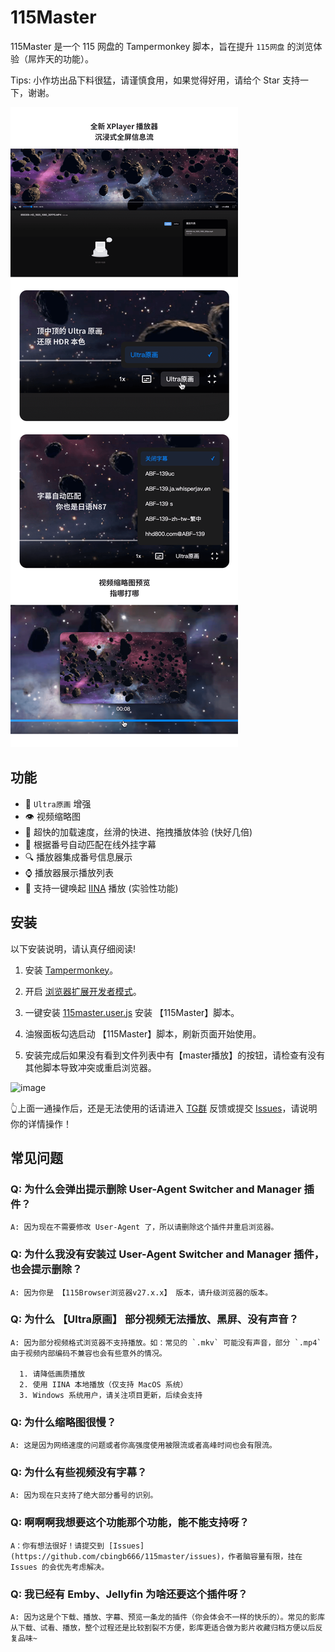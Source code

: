 # 115Master

115Master 是一个 115 网盘的 Tampermonkey 脚本，旨在提升 `115网盘` 的浏览体验（屌炸天的功能）。

Tips: 小作坊出品下料很猛，请谨慎食用，如果觉得好用，请给个 Star 支持一下，谢谢。

![preview](./docs/images/preview.png)

## 功能

- 🎨 `Ultra原画` 增强
- 👁 视频缩略图
- 🚀 超快的加载速度，丝滑的快进、拖拽播放体验 (快好几倍)
- 🤖 根据番号自动匹配在线外挂字幕
- 🔍 播放器集成番号信息展示
- ⌚ 播放器展示播放列表
- 🎉 支持一键唤起 [IINA](https://iina.io/) 播放 (实验性功能)

## 安装

以下安装说明，请认真仔细阅读!

1. 安装 [Tampermonkey](https://www.tampermonkey.net/)。

2. 开启 [浏览器扩展开发者模式](https://www.tampermonkey.net/faq.php#Q209)。

3. 一键安装 [115master.user.js](https://github.com/cbingb666/115master/releases/latest/download/115master.user.js) 安装 【115Master】脚本。

4. 油猴面板勾选启动 【115Master】脚本，刷新页面开始使用。

5. 安装完成后如果没有看到文件列表中有【master播放】的按钮，请检查有没有其他脚本导致冲突或重启浏览器。
   
<img width="329" alt="image" src="https://github.com/user-attachments/assets/189ac578-0592-43bd-ab75-b62cbe6f5170" />


👆上面一通操作后，还是无法使用的话请进入 [TG群](https://t.me/+EzfL2xXhlOA4ZjBh) 反馈或提交 [Issues](https://github.com/cbingb666/115master/issues)，请说明你的详情操作！

## 常见问题

### Q: 为什么会弹出提示删除 User-Agent Switcher and Manager 插件？

    A: 因为现在不需要修改 User-Agent 了，所以请删除这个插件并重启浏览器。

### Q: 为什么我没有安装过 User-Agent Switcher and Manager 插件，也会提示删除？

    A: 因为你是 【115Browser浏览器v27.x.x】 版本，请升级浏览器的版本。

### Q: 为什么 【Ultra原画】 部分视频无法播放、黑屏、没有声音？

    A: 因为部分视频格式浏览器不支持播放。如：常见的 `.mkv` 可能没有声音，部分 `.mp4` 由于视频内部编码不兼容也会有些意外的情况。

      1. 请降低画质播放
      2. 使用 IINA 本地播放（仅支持 MacOS 系统）
      3. Windows 系统用户，请关注项目更新，后续会支持

### Q: 为什么缩略图很慢？

    A: 这是因为网络速度的问题或者你高强度使用被限流或者高峰时间也会有限流。

### Q: 为什么有些视频没有字幕？

    A: 因为现在只支持了绝大部分番号的识别。

### Q: 啊啊啊我想要这个功能那个功能，能不能支持呀？

    A：你有想法很好！请提交到 [Issues](https://github.com/cbingb666/115master/issues)，作者脑容量有限，挂在 Issues 的会优先考虑解决。

### Q: 我已经有 Emby、Jellyfin 为啥还要这个插件呀？

    A: 因为这是个下载、播放、字幕、预览一条龙的插件（你会体会不一样的快乐的）。常见的影库从下载、试看、播放，整个过程还是比较割裂不方便，影库更适合做为影片收藏归档方便以后反复品味~
